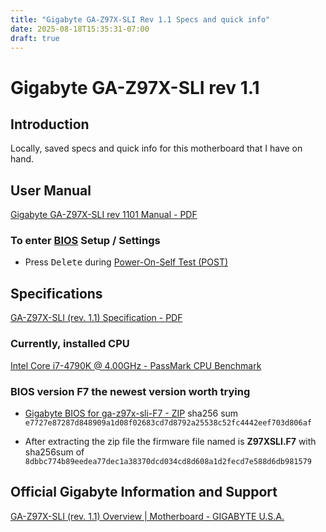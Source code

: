 ```yaml
---
title: "Gigabyte GA-Z97X-SLI Rev 1.1 Specs and quick info"
date: 2025-08-18T15:35:31-07:00
draft: true
---
```


# Gigabyte GA-Z97X-SLI rev 1.1

## Introduction 
Locally, saved specs and quick info for this motherboard that I have on hand.

## User Manual
[Gigabyte GA-Z97X-SLI rev 1101 Manual - PDF ](mb_manual_ga-z97x-sli_v1.1_e.pdf)
### To enter [BIOS](https://en.wikipedia.org/wiki/BIOS) Setup / Settings
- Press <kbd>Delete</kbd> during [Power-On-Self Test (POST)](https://en.wikipedia.org/wiki/Power-on_self-test)

## Specifications 
[GA-Z97X-SLI (rev. 1.1) Specification - PDF](GA-Z97X-SLI%20(rev.%201.1)%20Specification%20_%20Motherboard%20-%20GIGABYTE%20U.S.A_.pdf)

### Currently, installed CPU
[Intel Core i7-4790K @ 4.00GHz - PassMark CPU Benchmark](https://www.cpubenchmark.net/cpu.php?cpu=Intel+Core+i7-4790K+%40+4.00GHz&id=2275)

###  BIOS version F7 the newest version worth trying
- [Gigabyte BIOS for ga-z97x-sli-F7 - ZIP](mb_bios_ga-z97x-sli_f7.zip) sha256 sum `e7727e87287d848909a1d08f02683cd7d8792a25538c52fc4442eef703d806af`

- After extracting the zip file the firmware file named is **Z97XSLI.F7** with sha256sum of `8dbbc774b89eedea77dec1a38370dcd034cd8d608a1d2fecd7e588d6db981579`

## Official Gigabyte Information and Support
[GA-Z97X-SLI (rev. 1.1) Overview | Motherboard - GIGABYTE U.S.A. ](https://www.gigabyte.com/us/Motherboard/GA-Z97X-SLI-rev-11)



